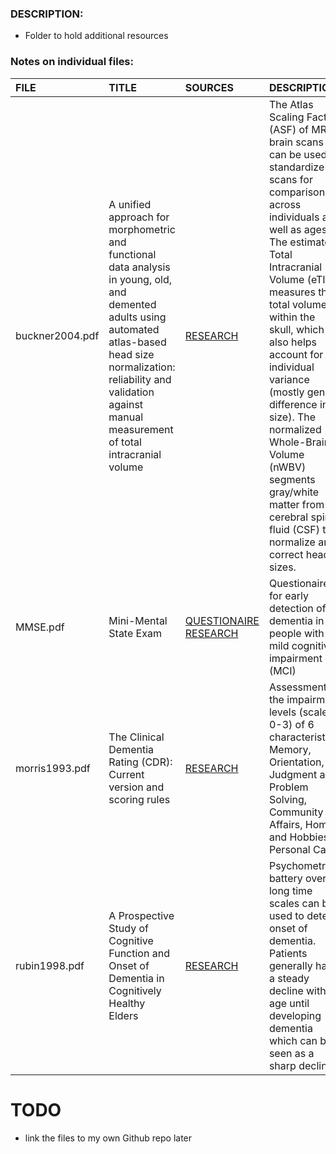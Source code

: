 ### DESCRIPTION:

- Folder to hold additional resources

### Notes on individual files:


| FILE            | TITLE                                                                                                                                                                                                                                       | SOURCES                                                                                                                           | DESCRIPTION                                                                                                                                                                                                                                                                                                                                                                                                                                                            |
| :---------------- | :-------------------------------------------------------------------------------------------------------------------------------------------------------------------------------------------------------------------------------------------- | :---------------------------------------------------------------------------------------------------------------------------------- | :----------------------------------------------------------------------------------------------------------------------------------------------------------------------------------------------------------------------------------------------------------------------------------------------------------------------------------------------------------------------------------------------------------------------------------------------------------------------- |
| buckner2004.pdf | A unified approach for morphometric and functional data analysis in young, old, and demented adults using automated atlas-based head size normalization: reliability and validation against manual measurement of total intracranial volume | [RESEARCH](https://www.sciencedirect.com/science/article/abs/pii/S1053811904003271?via%3Dihub)                                    | The Atlas Scaling Factor (ASF) of MRI brain scans can be used to standardize scans for comparisons across individuals as well as ages.<br /> The estimated Total Intracranial Volume (eTIV) measures the total volume within the skull, which also helps account for individual variance (mostly gender difference in size). The normalized Whole-Brain Volume (nWBV) segments gray/white matter from cerebral spinal fluid (CSF) to normalize and correct head sizes. |
| MMSE.pdf        | Mini-Mental State Exam                                                                                                                                                                                                                      | [QUESTIONAIRE](https://www.dementiacarecentral.com/mini-mental-state-exam/) [RESEARCH](https://pubmed.ncbi.nlm.nih.gov/34313331/) | Questionaire for early detection of dementia in people with mild cognitive impairment (MCI)                                                                                                                                                                                                                                                                                                                                                                            |
| morris1993.pdf  | The Clinical Dementia Rating (CDR): Current version and scoring rules                                                                                                                                                                       | [RESEARCH](https://pubmed.ncbi.nlm.nih.gov/8232972/)                                                                              | Assessment of the impairment levels (scale of 0-3) of 6 characteristics: Memory, Orientation, Judgment and Problem Solving, Community Affairs, Home and Hobbies, Personal Care                                                                                                                                                                                                                                                                                         |
| rubin1998.pdf   | A Prospective Study of Cognitive Function and Onset of Dementia in Cognitively Healthy Elders                                                                                                                                               | [RESEARCH](https://jamanetwork.com/journals/jamaneurology/fullarticle/1032903)                                                    | Psychometric battery over long time scales can be used to detect onset of dementia. Patients generally have a steady decline with age until developing dementia which can be seen as a sharp decline.                                                                                                                                                                                                                                                                  |

# TODO

- link the files to my own Github repo later
